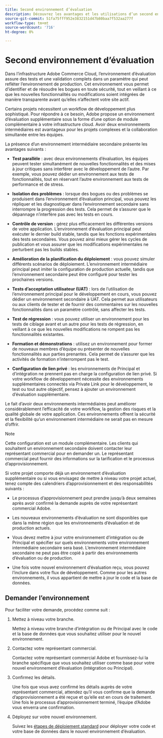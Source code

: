```yaml
---
title: Second environnement d’évaluation
description: Découvrez les avantages et les utilisations d’un second environnement d’évaluation pour les tests parallèles, l’isolation des problèmes, le contrôle des versions, etc.
source-git-commit: 51fa75fff952e3832151d47b80baa7f532aa277f
workflow-type: tm+mt
source-wordcount: '716'
ht-degree: 0%

---
```



# Second environnement d’évaluation

Dans l’infrastructure Adobe Commerce Cloud, l’environnement d’évaluation assure des tests et une validation complets dans un paramètre qui peut refléter l’environnement de production. Cet environnement vous permet d’identifier et de résoudre les bogues en toute sécurité, tout en veillant à ce que les nouvelles fonctionnalités ou modifications soient intégrées de manière transparente avant qu’elles n’affectent votre site actif.

Certains projets nécessitent un workflow de développement plus sophistiqué. Pour répondre à ce besoin, Adobe propose un environnement d’évaluation supplémentaire sous la forme d’une option de module complémentaire à votre infrastructure cloud. Avoir deux environnements intermédiaires est avantageux pour les projets complexes et la collaboration simultanée entre les équipes.

La présence d’un environnement intermédiaire secondaire présente les avantages suivants :

- **Test parallèle** : avec deux environnements d’évaluation, les équipes peuvent tester simultanément de nouvelles fonctionnalités et des mises à jour critiques sans interférer avec le développement de l’autre. Par exemple, vous pouvez dédier un environnement aux tests de fonctionnalités, tout en réservant l’autre environnement aux tests de performance et de stress.

- **Isolation des problèmes** : lorsque des bogues ou des problèmes se produisent dans l’environnement d’évaluation principal, vous pouvez les répliquer et les diagnostiquer dans l’environnement secondaire sans interrompre la progression des tests. Cela permet de s’assurer que le dépannage n’interfère pas avec les tests en cours.

- **Contrôle de version** : gérez plus efficacement les différentes versions de votre application. L’environnement d’évaluation principal peut exécuter le dernier build stable, tandis que les fonctions expérimentales des tests secondaires. Vous pouvez ainsi mieux gérer les cycles de publication et vous assurer que les modifications expérimentales ne perturbent pas les builds stables.

- **Amélioration de la planification du déploiement** : vous pouvez simuler différents scénarios de déploiement. L’environnement intermédiaire principal peut imiter la configuration de production actuelle, tandis que l’environnement secondaire peut être configuré pour tester les prochaines versions.

- **Tests d’acceptation utilisateur (UAT)** : lors de l’utilisation de l’environnement principal pour le développement en cours, vous pouvez dédier un environnement secondaire à UAT. Cela permet aux utilisateurs ou aux clients de tester et de fournir des commentaires sur les nouvelles fonctionnalités dans un paramètre contrôlé, sans affecter les tests.

- **Test de régression** : vous pouvez utiliser un environnement pour les tests de ciblage avant et un autre pour les tests de régression, en veillant à ce que les nouvelles modifications ne rompent pas les fonctionnalités existantes.

- **Formation et démonstrations** : utilisez un environnement pour former de nouveaux membres d’équipe ou présenter de nouvelles fonctionnalités aux parties prenantes. Cela permet de s’assurer que les activités de formation n’interrompent pas le test.

- **Configuration de lien privé** : les environnements de Principal et d’intégration ne prennent pas en charge la configuration de lien privé. Si votre workflow de développement nécessite des environnements supplémentaires connectés via Private Link pour le développement, le test ou tout autre objectif, pensez à ajouter un environnement d’évaluation supplémentaire.

Le fait d’avoir deux environnements intermédiaires peut améliorer considérablement l’efficacité de votre workflow, la gestion des risques et la qualité globale de votre application. Ces environnements offrent la sécurité et la flexibilité qu’un environnement intermédiaire ne serait pas en mesure d’offrir.

>[!NOTE]
>
>Cette configuration est un module complémentaire. Les clients qui souhaitent un environnement secondaire doivent contacter leur représentant commercial pour en demander un. Le représentant commercial peut fournir des informations sur la tarification et le processus d’approvisionnement.

Si votre projet comporte déjà un environnement d’évaluation supplémentaire ou si vous envisagez de mettre à niveau votre projet actuel, tenez compte des calendriers d’approvisionnement et des responsabilités suivants :

- Le processus d’approvisionnement peut prendre jusqu’à deux semaines après avoir confirmé la demande auprès de votre représentant commercial Adobe.

- Les nouveaux environnements d’évaluation ne sont disponibles que dans la même région que les environnements d’évaluation et de production actuels.

- Vous devez mettre à jour votre environnement d’intégration ou de Principal et spécifier sur quels environnements votre environnement intermédiaire secondaire sera basé. L’environnement intermédiaire secondaire ne peut pas être copié à partir des environnements d’évaluation ou de production.

- Une fois votre nouvel environnement d’évaluation reçu, vous pouvez l’inclure dans votre flux de développement. Comme pour les autres environnements, il vous appartient de mettre à jour le code et la base de données.

## Demander l’environnement

Pour faciliter votre demande, procédez comme suit :

1. Mettez à niveau votre branche.

   Mettez à niveau votre branche d’intégration ou de Principal avec le code et la base de données que vous souhaitez utiliser pour le nouvel environnement.

1. Contactez votre représentant commercial.

   Contactez votre représentant commercial Adobe et fournissez-lui la branche spécifique que vous souhaitez utiliser comme base pour votre nouvel environnement d’évaluation (intégration ou Principal).

1. Confirmez les détails.

   Une fois que vous avez confirmé les détails auprès de votre représentant commercial, attendez qu’il vous confirme que la demande d’approvisionnement a été reçue et qu’elle est en cours de traitement. Une fois le processus d’approvisionnement terminé, l’équipe d’Adobe vous enverra une confirmation.

1. Déployez sur votre nouvel environnement.

   Suivez les [étapes de déploiement standard](../deploy/staging-production.md) pour déployer votre code et votre base de données dans le nouvel environnement d’évaluation.
